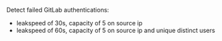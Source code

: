 Detect failed GitLab authentications:

- leakspeed of 30s, capacity of 5 on source ip
- leakspeed of 60s, capacity of 5 on source ip and unique distinct users